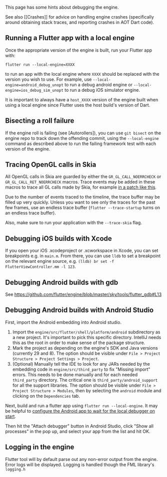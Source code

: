 This page has some hints about debugging the engine.

See also [[Crashes]] for advice on handling engine crashes (specifically around obtaining stack traces, and reporting crashes in AOT Dart code).

## Running a Flutter app with a local engine

Once the appropriate version of the engine is built, run your Flutter app with:

`flutter run --local-engine=XXXX`

to run an app with the local engine where `XXXX` should be replaced with the version you wish to use. For example, use `--local-engine=android_debug_unopt` to run a debug android engine or `--local-engine=ios_debug_sim_unopt` to run a debug iOS simulator engine.

It is important to always have a `host_XXXX` version of the engine built when using a local engine since Flutter uses the host build's version of Dart.

## Bisecting a roll failure

If the engine roll is failing (see [Autorollers]), you can use `git bisect` on the engine repo to track down the offending commit, using the `--local-engine` command as described above to run the failing framework test with each version of the engine.

## Tracing OpenGL calls in Skia

All OpenGL calls in Skia are guarded by either the `GR_GL_CALL_NOERRCHECK` or `GR_GL_CALL_RET_NOERRCHECK` macros. Trace events may be added in these macros to trace all GL calls made by Skia, for example [in a patch like this](https://gist.github.com/chinmaygarde/607eb86d5447615b9cf2804a4f8fb1ce).

Due to the number of events traced to the timeline, the trace buffer may be filled up very quickly. Unless you want to see only the traces for the past few frames, use an endless trace buffer (`flutter --trace-startup` turns on an endless trace buffer).

Also, make sure to run your application with the `--trace-skia` flag.

## Debugging iOS builds with Xcode

If you open your iOS .xcodeproject or .xcworkspace in Xcode, you can set breakpoints e.g. in `main.m`.  From there, you can use `lldb` to set a breakpoint on the relevant engine source, e.g. `(lldb) br set -f FlutterViewController.mm -l 123`.

## Debugging Android builds with gdb

See https://github.com/flutter/engine/blob/master/sky/tools/flutter_gdb#L13

## Debugging Android builds with Android Studio

First, import the Android embedding into Android studio.

1. Import the `engine/src/flutter/shell/platform/android` subdirectory as a new project. It's important to pick this specific directory. IntelliJ needs this as the root in order to make sense of the package structure.
2. Mark the project as depending on the engine's SDK and Java versions (currently 29 and 8). The option should be visible under `File > Project Structure > Project Settings > Project`.
3. (Optional) Manually tell the IDE to look for any JARs needed by the embedding code in `engine/src/third_party` to fix "Missing import" errors. This needs to be done manually and for each needed `third_party` directory. The critical one is `third_party/android_support` for all the support libraries. The option should be visible under `File > Project Structure > Modules`, then by selecting the `android` module and clicking on the `Dependencies` tab.

Next, build and run a flutter app using `flutter run --local-engine`. It may be helpful to [configure the Android app to wait for the local debugger on start](https://developer.android.com/reference/android/os/Debug.html#waitForDebugger()).

Then hit the "Attach debugger" button in Android Studio, click "Show all processes" in the pop up, and select your app from the list and hit OK.

## Logging in the engine

Flutter tool will by default parse out any non-error output from the engine. Error logs will be displayed. Logging is handled though the FML library's `logging.h`